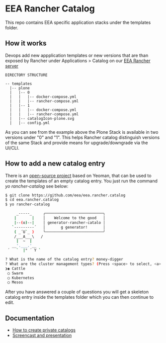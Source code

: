 # EEA Rancher Catalog

This repo contains EEA specific application stacks under the templates folder. 

## How it works

Devops add new appplication templates or new versions that are than exposed by Rancher under Applications > Catalog on our [EEA Rancher server](https://rancher.eea.europa.eu)

```
DIRECTORY STRUCTURE

-- templates
  |-- plone
  |   |-- 0
  |   |   |-- docker-compose.yml
  |   |   |-- rancher-compose.yml
  |   |-- 1
  |   |   |-- docker-compose.yml
  |   |   |-- rancher-compose.yml
  |   |-- catalogIcon-plone.svg
  |   |-- config.yml
```

As you can see from the example above the Plone Stack is available in two versions under "0" and "1". This helps Rancher catalog distinguish versions of the same Stack and provide means for upgrade/downgrade via the UI/CLI.

## How to add a new catalog entry

There is an [open-source project](https://github.com/slashgear/generator-rancher-catalog) based on Yeoman, that can be used to create the templates of an empty catalog entry. You just run the command _yo rancher-catalog_ see below:

```bash
$ git clone https://github.com/eea/eea.rancher.catalog
$ cd eea.rancher.catalog
$ yo rancher-catalog

     _-----_     ╭──────────────────────────╮
    |       |    │    Welcome to the good   │
    |--(o)--|    │ generator-rancher-catalo │
   `---------´   │       g generator!       │
    ( _´U`_ )    ╰──────────────────────────╯
    /___A___\   /
     |  ~  |     
   __'.___.'__   
 ´   `  |° ´ Y ` 

? What is the name of the catalog entry? money-digger
? What are the cluster management types? (Press <space> to select, <a> to toggle all, <i> to inverse selection)
❯◉ Cattle
 ◯ Swarm
 ◯ Kubernetes
 ◯ Mesos
```
After you have answered a couple of questions you will get a skeleton catalog entry inside the templates folder which you can then continue to edit.

## Documentation

- [How to create private catalogs](http://docs.rancher.com/rancher/catalog/#creating-private-catalogs)
- [Screencast and presentation](http://rancher.com/building-an-application-catalog-with-rancher-recorded-online-meetup/)
